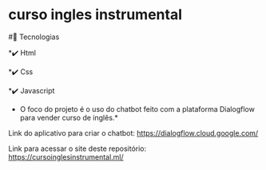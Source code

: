 # curso ingles instrumental

#🚀 Tecnologias

*✔️ Html

*✔️ Css

*✔️ Javascript

* O foco do projeto é o uso do chatbot feito com a plataforma Dialogflow para vender curso de inglês.*

Link do aplicativo para criar o chatbot:
https://dialogflow.cloud.google.com/

Link para acessar o site deste repositório:
https://cursoinglesinstrumental.ml/
